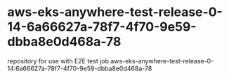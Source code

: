 # aws-eks-anywhere-test-release-0-14-6a66627a-78f7-4f70-9e59-dbba8e0d468a-78
repository for use with E2E test job aws-eks-anywhere-test-release-0-14:6a66627a-78f7-4f70-9e59-dbba8e0d468a-78
